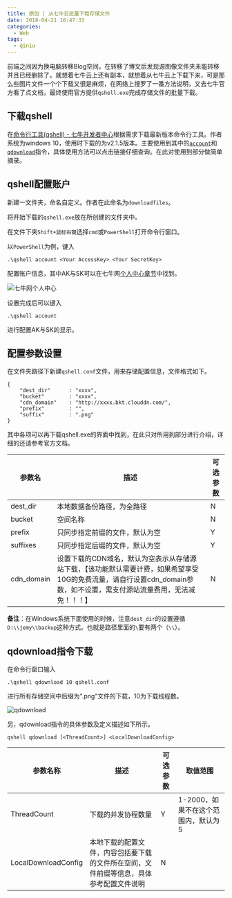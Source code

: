 ```yaml
---
title: 原创 | 从七牛云批量下载存储文件
date: 2018-04-21 16:47:33
categories:
  - Web
tags:
  - qiniu
---
```

前端之间因为换电脑转移Blog空间，在转移了博文后发现源图像文件夹未能转移并且已经删除了。就想着七牛云上还有副本，就想着从七牛云上下载下来，可是那么些图片文件一个个下载又很是麻烦，在网络上搜罗了一番方法说明，又去七牛官方看了点文档，最终使用官方提供`qshell.exe`完成存储文件的批量下载。

<!--more-->

## 下载qshell

在[命令行工具(qshell) - 七牛开发者中心](https://developer.qiniu.com/kodo/tools/1302/qshell)根据需求下载最新版本命令行工具。作者系统为windows 10，使用时下载的为v2.1.5版本。主要使用到其中的[`account`](https://github.com/qiniu/qshell/blob/master/docs/account.md)和[`qdownload`](https://github.com/qiniu/qshell/blob/master/docs/qdownload.md)指令，具体使用方法可以点击链接仔细查询。在此对使用到部分做简单摘录。

## qshell配置账户

新建一文件夹，命名自定义。作者在此命名为`downloadfiles`。

将开始下载的`qshell.exe`放在所创建的文件夹中。

在文件下夹`Shift+鼠标右键`选择`cmd`或`PowerShell`打开命令行窗口。

以`PowerShell`为例，键入

```
.\qshell account <Your AccessKey> <Your SecretKey>
```

配置账户信息，其中AK与SK可以在七牛网[个人中心章节](https://portal.qiniu.com/user/key)中找到。

![七牛网个人中心](https://airbird-1252162485.cos.ap-shanghai.myqcloud.com/20180423-qiniu-account-key.png)

设置完成后可以键入

```
.\qshell account
```

进行配置AK与SK的显示。

## 配置参数设置

在文件夹路径下新建`qshell.conf`文件，用来存储配置信息，文件格式如下。

```
{
    "dest_dir"      : "xxxx",
    "bucket"        : "xxxx",
    "cdn_domain"    : "http://xxxx.bkt.clouddn.com/",
    "prefix"        : "",
    "suffix"        : ".png"
}
```

其中各项可以再下载qshell.exe的界面中找到，在此只对所用到部分进行介绍，详细的还请参考官方文档。

| 参数名     | 描述                                                         | 可选参数 |
| ---------- | ------------------------------------------------------------ | -------- |
| dest_dir   | 本地数据备份路径，为全路径                                   | N        |
| bucket     | 空间名称                                                     | N        |
| prefix     | 只同步指定前缀的文件，默认为空                               | Y        |
| suffixes   | 只同步指定后缀的文件，默认为空                               | Y        |
| cdn_domain | 设置下载的CDN域名，默认为空表示从存储源站下载，【该功能默认需要计费，如果希望享受10G的免费流量，请自行设置cdn_domain参数，如不设置，需支付源站流量费用，无法减免！！！】 | N        |

**备注**：在Windows系统下面使用的时候，注意`dest_dir`的设置遵循`D:\\jemy\\backup`这种方式。也就是路径里面的`\`要有两个（`\\`）。

## qdownload指令下载

在命令行窗口输入

```
.\qshell qdownload 10 qshell.conf
```

进行所有存储空间中后缀为".png"文件的下载，10为下载线程数。

![qdownload](https://airbird-1252162485.cos.ap-shanghai.myqcloud.com/20180423-qiniu-qdownload.png)

另，qdownload指令的具体参数及定义描述如下所示。

```
qshell qdownload [<ThreadCount>] <LocalDownloadConfig>
```

| 参数名称            | 描述                                                         | 可选参数 | 取值范围                            |
| ------------------- | ------------------------------------------------------------ | -------- | ----------------------------------- |
| ThreadCount         | 下载的并发协程数量                                           | Y        | 1-2000，如果不在这个范围内，默认为5 |
| LocalDownloadConfig | 本地下载的配置文件，内容包括要下载的文件所在空间，文件前缀等信息，具体参考配置文件说明 | N        |                                     |